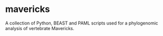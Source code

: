 # mavericks

A collection of Python, BEAST and PAML scripts used for a phylogenomic analysis of vertebrate Mavericks.
